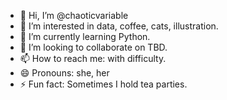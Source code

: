 - 👋 Hi, I’m @chaoticvariable
- 👀 I’m interested in data, coffee, cats, illustration.
- 🌱 I’m currently learning Python.
- 💞️ I’m looking to collaborate on TBD.
- 📫 How to reach me: with difficulty.
- 😄 Pronouns: she, her
- ⚡ Fun fact: Sometimes I hold tea parties.

<!---
chaoticvariable/chaoticvariable is a ✨ special ✨ repository because its `README.md` (this file) appears on your GitHub profile.
You can click the Preview link to take a look at your changes.
--->
